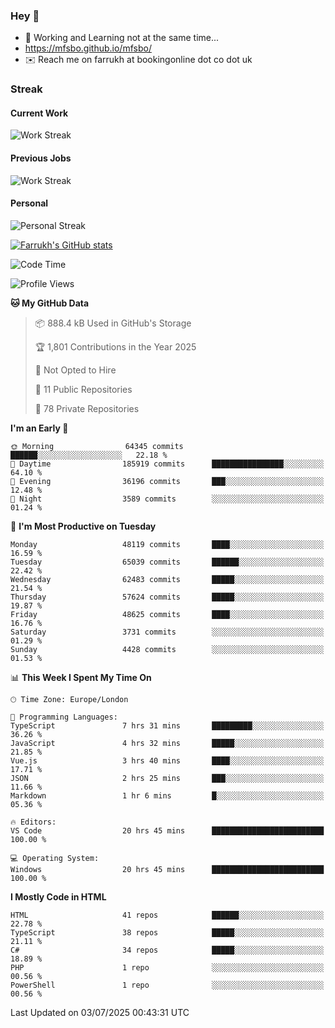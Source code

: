 ### Hey 👋

- 🏃 Working and Learning not at the same time...
- https://mfsbo.github.io/mfsbo/
- ✉️ Reach me on farrukh at bookingonline dot co dot uk

### Streak
#### Current Work
![Work Streak](https://streak-stats.demolab.com/?user=mfsbo)
#### Previous Jobs
![Work Streak](https://streak-stats.demolab.com/?user=farrukhcw)
#### Personal
![Personal Streak](https://streak-stats.demolab.com/?user=farrukhsubhani)

[![Farrukh's GitHub stats](https://github-readme-stats.vercel.app/api?username=mfsbo&hide=stars&count_private=true)](https://github.com/mfsbo/)

<!--START_SECTION:waka-->
![Code Time](http://img.shields.io/badge/Code%20Time-950%20hrs%2026%20mins-blue)

![Profile Views](http://img.shields.io/badge/Profile%20Views-0-blue)

**🐱 My GitHub Data** 

> 📦 888.4 kB Used in GitHub's Storage 
 > 
> 🏆 1,801 Contributions in the Year 2025
 > 
> 🚫 Not Opted to Hire
 > 
> 📜 11 Public Repositories 
 > 
> 🔑 78 Private Repositories 
 > 
**I'm an Early 🐤** 

```text
🌞 Morning                64345 commits       ██████░░░░░░░░░░░░░░░░░░░   22.18 % 
🌆 Daytime                185919 commits      ████████████████░░░░░░░░░   64.10 % 
🌃 Evening                36196 commits       ███░░░░░░░░░░░░░░░░░░░░░░   12.48 % 
🌙 Night                  3589 commits        ░░░░░░░░░░░░░░░░░░░░░░░░░   01.24 % 
```
📅 **I'm Most Productive on Tuesday** 

```text
Monday                   48119 commits       ████░░░░░░░░░░░░░░░░░░░░░   16.59 % 
Tuesday                  65039 commits       ██████░░░░░░░░░░░░░░░░░░░   22.42 % 
Wednesday                62483 commits       █████░░░░░░░░░░░░░░░░░░░░   21.54 % 
Thursday                 57624 commits       █████░░░░░░░░░░░░░░░░░░░░   19.87 % 
Friday                   48625 commits       ████░░░░░░░░░░░░░░░░░░░░░   16.76 % 
Saturday                 3731 commits        ░░░░░░░░░░░░░░░░░░░░░░░░░   01.29 % 
Sunday                   4428 commits        ░░░░░░░░░░░░░░░░░░░░░░░░░   01.53 % 
```


📊 **This Week I Spent My Time On** 

```text
🕑︎ Time Zone: Europe/London

💬 Programming Languages: 
TypeScript               7 hrs 31 mins       █████████░░░░░░░░░░░░░░░░   36.26 % 
JavaScript               4 hrs 32 mins       █████░░░░░░░░░░░░░░░░░░░░   21.85 % 
Vue.js                   3 hrs 40 mins       ████░░░░░░░░░░░░░░░░░░░░░   17.71 % 
JSON                     2 hrs 25 mins       ███░░░░░░░░░░░░░░░░░░░░░░   11.66 % 
Markdown                 1 hr 6 mins         █░░░░░░░░░░░░░░░░░░░░░░░░   05.36 % 

🔥 Editors: 
VS Code                  20 hrs 45 mins      █████████████████████████   100.00 % 

💻 Operating System: 
Windows                  20 hrs 45 mins      █████████████████████████   100.00 % 
```

**I Mostly Code in HTML** 

```text
HTML                     41 repos            ██████░░░░░░░░░░░░░░░░░░░   22.78 % 
TypeScript               38 repos            █████░░░░░░░░░░░░░░░░░░░░   21.11 % 
C#                       34 repos            █████░░░░░░░░░░░░░░░░░░░░   18.89 % 
PHP                      1 repo              ░░░░░░░░░░░░░░░░░░░░░░░░░   00.56 % 
PowerShell               1 repo              ░░░░░░░░░░░░░░░░░░░░░░░░░   00.56 % 
```




 Last Updated on 03/07/2025 00:43:31 UTC
<!--END_SECTION:waka-->
<!--
**mfsbo/mfsbo** is a ✨ _special_ ✨ repository because its `README.md` (this file) appears on your GitHub profile.

Here are some ideas to get you started:

- 🔭 I’m currently working on ...
- 🌱 I’m currently learning ...
- 👯 I’m looking to collaborate on ...
- 🤔 I’m looking for help with ...
- 💬 Ask me about ...
- 📫 How to reach me: ...
- 😄 Pronouns: ...
- ⚡ Fun fact: ...
-->
